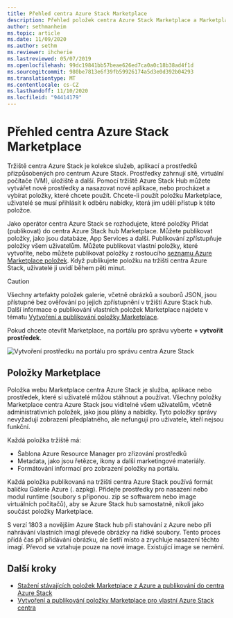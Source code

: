 ```yaml
---
title: Přehled centra Azure Stack Marketplace
description: Přehled položek centra Azure Stack Marketplace a Marketplace.
author: sethmanheim
ms.topic: article
ms.date: 11/09/2020
ms.author: sethm
ms.reviewer: ihcherie
ms.lastreviewed: 05/07/2019
ms.openlocfilehash: 99dc19841bb57beae626ed7ca0a0c18b38ad4f1d
ms.sourcegitcommit: 980be7813e6f39fb59926174a5d3e0d392b04293
ms.translationtype: MT
ms.contentlocale: cs-CZ
ms.lasthandoff: 11/10/2020
ms.locfileid: "94414179"
---
```

# <a name="azure-stack-hub-marketplace-overview"></a>Přehled centra Azure Stack Marketplace

Tržiště centra Azure Stack je kolekce služeb, aplikací a prostředků přizpůsobených pro centrum Azure Stack. Prostředky zahrnují sítě, virtuální počítače (VM), úložiště a další. Pomocí tržiště Azure Stack Hub můžete vytvářet nové prostředky a nasazovat nové aplikace, nebo procházet a vybírat položky, které chcete použít. Chcete-li použít položku Marketplace, uživatelé se musí přihlásit k odběru nabídky, která jim udělí přístup k této položce.

Jako operátor centra Azure Stack se rozhodujete, které položky Přidat (publikovat) do centra Azure Stack hub Marketplace. Můžete publikovat položky, jako jsou databáze, App Services a další. Publikování zpřístupňuje položky všem uživatelům. Můžete publikovat vlastní položky, které vytvoříte, nebo můžete publikovat položky z rostoucího [seznamu Azure Marketplace položek](azure-stack-marketplace-azure-items.md). Když publikujete položku na tržišti centra Azure Stack, uživatelé ji uvidí během pěti minut.

> [!CAUTION]  
> Všechny artefakty položek galerie, včetně obrázků a souborů JSON, jsou přístupné bez ověřování po jejich zpřístupnění v tržišti Azure Stack hub. Další informace o publikování vlastních položek Marketplace najdete v tématu [Vytvoření a publikování položky Marketplace](azure-stack-create-and-publish-marketplace-item.md).

Pokud chcete otevřít Marketplace, na portálu pro správu vyberte **+ vytvořit prostředek**.

![Vytvoření prostředku na portálu pro správu centra Azure Stack](media/azure-stack-marketplace/marketplace1.png)

## <a name="marketplace-items"></a>Položky Marketplace

Položka webu Marketplace centra Azure Stack je služba, aplikace nebo prostředek, které si uživatelé můžou stáhnout a používat. Všechny položky Marketplace centra Azure Stack jsou viditelné všem uživatelům, včetně administrativních položek, jako jsou plány a nabídky. Tyto položky správy nevyžadují zobrazení předplatného, ale nefungují pro uživatele, kteří nejsou funkční.

Každá položka tržiště má:

* Šablona Azure Resource Manager pro zřizování prostředků
* Metadata, jako jsou řetězce, ikony a další marketingové materiály.
* Formátování informací pro zobrazení položky na portálu.

Každá položka publikovaná na tržišti centra Azure Stack používá formát balíčku Galerie Azure (. azpkg). Přidejte prostředky pro nasazení nebo modul runtime (soubory s příponou. zip se softwarem nebo image virtuálních počítačů), aby se Azure Stack hub samostatně, nikoli jako součást položky Marketplace.

S verzí 1803 a novějším Azure Stack hub při stahování z Azure nebo při nahrávání vlastních imagí převede obrázky na řídké soubory. Tento proces přidá čas při přidávání obrázku, ale šetří místo a zrychluje nasazení těchto imagí. Převod se vztahuje pouze na nové image. Existující image se nemění.

## <a name="next-steps"></a>Další kroky

* [Stažení stávajících položek Marketplace z Azure a publikování do centra Azure Stack](azure-stack-download-azure-marketplace-item.md)  
* [Vytvoření a publikování položky Marketplace pro vlastní Azure Stack centra](azure-stack-create-and-publish-marketplace-item.md)
